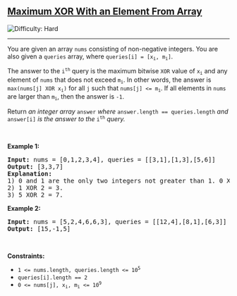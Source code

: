 <h2><a href="https://leetcode.com/problems/maximum-xor-with-an-element-from-array">Maximum XOR With an Element From Array</a></h2> <img src='https://img.shields.io/badge/Difficulty-Hard-red' alt='Difficulty: Hard' /><hr><p>You are given an array <code>nums</code> consisting of non-negative integers. You are also given a <code>queries</code> array, where <code>queries[i] = [x<sub>i</sub>, m<sub>i</sub>]</code>.</p>

<p>The answer to the <code>i<sup>th</sup></code> query is the maximum bitwise <code>XOR</code> value of <code>x<sub>i</sub></code> and any element of <code>nums</code> that does not exceed <code>m<sub>i</sub></code>. In other words, the answer is <code>max(nums[j] XOR x<sub>i</sub>)</code> for all <code>j</code> such that <code>nums[j] &lt;= m<sub>i</sub></code>. If all elements in <code>nums</code> are larger than <code>m<sub>i</sub></code>, then the answer is <code>-1</code>.</p>

<p>Return <em>an integer array </em><code>answer</code><em> where </em><code>answer.length == queries.length</code><em> and </em><code>answer[i]</code><em> is the answer to the </em><code>i<sup>th</sup></code><em> query.</em></p>

<p>&nbsp;</p>
<p><strong class="example">Example 1:</strong></p>

<pre>
<strong>Input:</strong> nums = [0,1,2,3,4], queries = [[3,1],[1,3],[5,6]]
<strong>Output:</strong> [3,3,7]
<strong>Explanation:</strong>
1) 0 and 1 are the only two integers not greater than 1. 0 XOR 3 = 3 and 1 XOR 3 = 2. The larger of the two is 3.
2) 1 XOR 2 = 3.
3) 5 XOR 2 = 7.
</pre>

<p><strong class="example">Example 2:</strong></p>

<pre>
<strong>Input:</strong> nums = [5,2,4,6,6,3], queries = [[12,4],[8,1],[6,3]]
<strong>Output:</strong> [15,-1,5]
</pre>

<p>&nbsp;</p>
<p><strong>Constraints:</strong></p>

<ul>
	<li><code>1 &lt;= nums.length, queries.length &lt;= 10<sup>5</sup></code></li>
	<li><code>queries[i].length == 2</code></li>
	<li><code>0 &lt;= nums[j], x<sub>i</sub>, m<sub>i</sub> &lt;= 10<sup>9</sup></code></li>
</ul>
